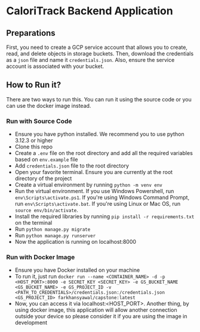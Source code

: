 # CaloriTrack Backend Application

## Preparations

First, you need to create a GCP service account that allows you to create, read, and delete objects in storage buckets. Then, download the credentials as a `json` file and name it `credentials.json`. Also, ensure the service account is associated with your bucket.

## How to Run it?

There are two ways to run this. You can run it using the source code or you can use the docker image instead.

### Run with Source Code
- Ensure you have python installed. We recommend you to use python 3.12.3 or higher
- Clone this repo
- Create a `.env` file on the root directory and add all the required variables based on `env.example` file
- Add `credentials.json` file to the root directory
- Open your favorite terminal. Ensure you are currently at the root directory of the project
- Create a virtual environment by running `python -m venv env`
- Run the virtual environment. If you use Windows Powershell, run `env\Scripts\activate.ps1`. If you're using Windows Command Prompt, run `env\Scripts\activate.bat`. If you're using Linux or Mac OS, run `source env/bin/activate`.
- Install the required libraries by running `pip install -r requirements.txt` on the terminal
- Run `python manage.py migrate`
- Run `python manage.py runserver`
- Now the application is running on localhost:8000

### Run with Docker Image
- Ensure you have Docker installed on your machine
- To run it, just run `docker run --name <CONTAINER_NAME> -d -p <HOST_PORT>:8000 -e SECRET_KEY <SECRET_KEY> -e GS_BUCKET_NAME <GS_BUCKET_NAME> -e GS_PROJECT_ID -v <PATH_TO_CREDENTIALS>/credentials.json:/credentials.json <GS_PROJECT_ID> farkhansyawal/capstone:latest`
- Now, you can access it via localhost:<HOST_PORT>. Another thing, by using docker image, this application will allow another connection outside your device so please consider it if you are using the image in development